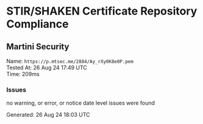 # STIR/SHAKEN Certificate Repository Compliance

## Martini Security

Name: `https://p.mtsec.me/2884/Ay_rXy0K8e0P.pem`\
Tested At: 26 Aug 24 17:49 UTC\
Time: 209ms

### Issues

no warning, or error, or notice date level issues were found

Generated: 26 Aug 24 18:03 UTC